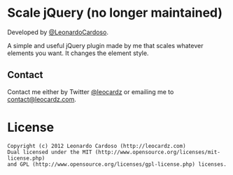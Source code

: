 Scale jQuery (no longer maintained)
============

Developed by <a href='https://github.com/LeonardoCardoso' target='_blank'>@LeonardoCardoso</a>. 

A simple and useful jQuery plugin made by me that scales whatever elements you want. It changes the element style.

## Contact
Contact me either by Twitter [@leocardz](https://twitter.com/leocardz) or emailing me to [contact@leocardz.com](mailto:contact@leocardz.com).



License
=================================

	Copyright (c) 2012 Leonardo Cardoso (http://leocardz.com)
	Dual licensed under the MIT (http://www.opensource.org/licenses/mit-license.php)
	and GPL (http://www.opensource.org/licenses/gpl-license.php) licenses.
